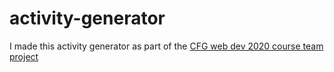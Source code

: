 # activity-generator
I made this activity generator as part of the [CFG web dev 2020 course team project](https://github.com/group-2-s20rlonh5/group-2-s20rlonh5.github.io)
